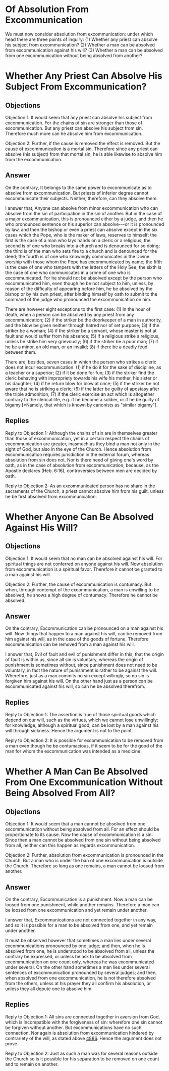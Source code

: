 # Of Absolution From Excommunication

We must now consider absolution from excommunication: under which head there are three points of inquiry:
(1) Whether any priest can absolve his subject from excommunication?
(2) Whether a man can be absolved from excommunication against his will?
(3) Whether a man can be absolved from one excommunication without being absolved from another?
# Whether Any Priest Can Absolve His Subject From Excommunication?

## Objections

Objection 1: It would seem that any priest can absolve his subject from excommunication. For the chains of sin are stronger than those of excommunication. But any priest can absolve his subject from sin. Therefore much more can he absolve him from excommunication.

Objection 2: Further, if the cause is removed the effect is removed. But the cause of excommunication is a mortal sin. Therefore since any priest can absolve (his subject) from that mortal sin, he is able likewise to absolve him from the excommunication.

## Answer

On the contrary, It belongs to the same power to excommunicate as to absolve from excommunication. But priests of inferior degree cannot excommunicate their subjects. Neither, therefore, can they absolve them.

I answer that, Anyone can absolve from minor excommunication who can absolve from the sin of participation in the sin of another. But in the case of a major excommunication, this is pronounced either by a judge, and then he who pronounced sentence or his superior can absolve---or it is pronounced by law, and then the bishop or even a priest can absolve except in the six cases which the Pope, who is the maker of laws, reserves to himself: the first is the case of a man who lays hands on a cleric or a religious; the second is of one who breaks into a church and is denounced for so doing; the third is of the man who sets fire to a church and is denounced for the deed; the fourth is of one who knowingly communicates in the Divine worship with those whom the Pope has excommunicated by name; the fifth is the case of one who tampers with the letters of the Holy See; the sixth is the case of one who communicates in a crime of one who is excommunicated. For he should not be absolved except by the person who excommunicated him, even though he be not subject to him, unless, by reason of the difficulty of appearing before him, he be absolved by the bishop or by his own priest, after binding himself by oath to submit to the command of the judge who pronounced the excommunication on him.

There are however eight exceptions to the first case: (1) In the hour of death, when a person can be absolved by any priest from any excommunication; (2) if the striker be the doorkeeper of a man in authority, and the blow be given neither through hatred nor of set purpose; (3) if the striker be a woman; (4) if the striker be a servant, whose master is not at fault and would suffer from his absence; (5) if a religious strike a religious, unless he strike him very grievously; (6) if the striker be a poor man; (7) if he be a minor, an old man, or an invalid; (8) if there be a deadly feud between them.

There are, besides, seven cases in which the person who strikes a cleric does not incur excommunication: (1) if he do it for the sake of discipline, as a teacher or a superior; (2) if it be done for fun; (3) if the striker find the cleric behaving with impropriety towards his wife his mother, his sister or his daughter; (4) if he return blow for blow at once; (5) if the striker be not aware that he is striking a cleric; (6) if the latter be guilty of apostasy after the triple admonition; (7) if the cleric exercise an act which is altogether contrary to the clerical life, e.g. if he become a soldier, or if he be guilty of bigamy [*Namely, that which is known by canonists as "similar bigamy"].

## Replies

Reply to Objection 1: Although the chains of sin are in themselves greater than those of excommunication, yet in a certain respect the chains of excommunication are greater, inasmuch as they bind a man not only in the sight of God, but also in the eye of the Church. Hence absolution from excommunication requires jurisdiction in the external forum, whereas absolution from sin does not. Nor is there need of giving one's word by oath, as in the case of absolution from excommunication, because, as the Apostle declares (Heb. 6:16), controversies between men are decided by oath.

Reply to Objection 2: As an excommunicated person has no share in the sacraments of the Church, a priest cannot absolve him from his guilt, unless he be first absolved from excommunication.
# Whether Anyone Can Be Absolved Against His Will?

## Objections

Objection 1: It would seem that no man can be absolved against his will. For spiritual things are not conferred on anyone against his will. Now absolution from excommunication is a spiritual favor. Therefore it cannot be granted to a man against his will.

Objection 2: Further, the cause of excommunication is contumacy. But when, through contempt of the excommunication, a man is unwilling to be absolved, he shows a high degree of contumacy. Therefore he cannot be absolved.

## Answer

On the contrary, Excommunication can be pronounced on a man against his will. Now things that happen to a man against his will, can be removed from him against his will, as in the case of the goods of fortune. Therefore excommunication can be removed from a man against his will.

I answer that, Evil of fault and evil of punishment differ in this, that the origin of fault is within us, since all sin is voluntary, whereas the origin of punishment is sometimes without, since punishment does not need to be voluntary, in fact the nature of punishment is rather to be against the will. Wherefore, just as a man commits no sin except willingly, so no sin is forgiven him against his will. On the other hand just as a person can be excommunicated against his will, so can he be absolved therefrom.

## Replies

Reply to Objection 1: The assertion is true of those spiritual goods which depend on our will, such as the virtues, which we cannot lose unwillingly; for knowledge, although a spiritual good, can be lost by a man against his will through sickness. Hence the argument is not to the point.

Reply to Objection 2: It is possible for excommunication to be removed from a man even though he be contumacious, if it seem to be for the good of the man for whom the excommunication was intended as a medicine.
# Whether A Man Can Be Absolved From One Excommunication Without Being Absolved From All?

## Objections

Objection 1: It would seem that a man cannot be absolved from one excommunication without being absolved from all. For an effect should be proportionate to its cause. Now the cause of excommunication is a sin. Since then a man cannot be absolved from one sin without being absolved from all, neither can this happen as regards excommunication.

Objection 2: Further, absolution from excommunication is pronounced in the Church. But a man who is under the ban of one excommunication is outside the Church. Therefore so long as one remains, a man cannot be loosed from another.

## Answer

On the contrary, Excommunication is a punishment. Now a man can be loosed from one punishment, while another remains. Therefore a man can be loosed from one excommunication and yet remain under another.

I answer that, Excommunications are not connected together in any way, and so it is possible for a man to be absolved from one, and yet remain under another.

It must be observed however that sometimes a man lies under several excommunications pronounced by one judge; and then, when he is absolved from one, he is understood to be absolved from all, unless the contrary be expressed, or unless he ask to be absolved from excommunication on one count only, whereas he was excommunicated under several. On the other hand sometimes a man lies under several sentences of excommunication pronounced by several judges; and then, when absolved from one excommunication, he is not therefore absolved from the others, unless at his prayer they all confirm his absolution, or unless they all depute one to absolve him.

## Replies

Reply to Objection 1: All sins are connected together in aversion from God, which is incompatible with the forgiveness of sin: wherefore one sin cannot be forgiven without another. But excommunications have no such connection. Nor again is absolution from excommunication hindered by contrariety of the will, as stated above [4886](A[2]). Hence the argument does not prove.

Reply to Objection 2: Just as such a man was for several reasons outside the Church so is it possible for his separation to be removed on one count and to remain on another.
